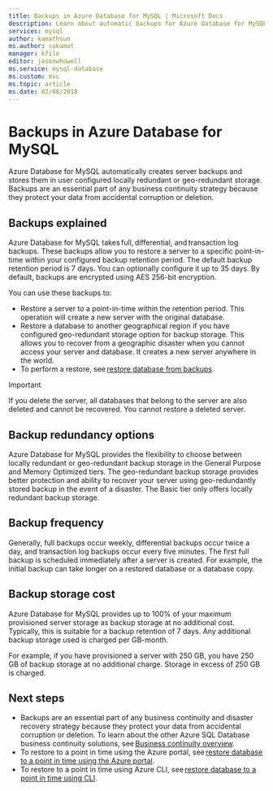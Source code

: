 ```yaml
---
title: Backups in Azure Database for MySQL | Microsoft Docs
description: Learn about automatic backups for Azure Database for MySQL.
services: mysql
author: kamathsun
ms.author: sukamat
manager: kfile
editor: jasonwhowell
ms.service: mysql-database
ms.custom: mvc
ms.topic: article
ms.date: 02/08/2018
---
```


# Backups in Azure Database for MySQL

Azure Database for MySQL automatically creates server backups and stores them in user configured locally redundant or geo-redundant storage. Backups are an essential part of any business continuity strategy because they protect your data from accidental corruption or deletion.

## Backups explained

Azure Database for MySQL takes full, differential, and transaction log backups. These backups allow you to restore a server to a specific point-in-time within your configured backup retention period. The default backup retention period is 7 days. You can optionally configure it up to 35 days. By default, backups are encrypted using AES 256-bit encryption.

You can use these backups to:

- Restore a server to a point-in-time within the retention period. This operation will create a new server with the original database.
- Restore a database to another geographical region if you have configured geo-redundant storage option for backup storage. This allows you to recover from a geographic disaster when you cannot access your server and database. It creates a new server anywhere in the world.
- To perform a restore, see [restore database from backups](howto-restore-server-portal.md).

> [!IMPORTANT] 
> If you delete the server, all databases that belong to the server are also deleted and cannot be recovered. You cannot restore a deleted server.

## Backup redundancy options

Azure Database for MySQL provides the flexibility to choose between locally redundant or geo-redundant backup storage in the General Purpose and Memory Optimized tiers. The geo-redundant backup storage provides better protection and ability to recover your server using geo-redundantly stored backup in the event of a disaster. The Basic tier only offers locally redundant backup storage. 

## Backup frequency

Generally, full backups occur weekly, differential backups occur twice a day, and transaction log backups occur every five minutes. The first full backup is scheduled immediately after a server is created. For example, the initial backup can take longer on a restored database or a database copy.

## Backup storage cost

Azure Database for MySQL provides up to 100% of your maximum provisioned server storage as backup storage at no additional cost. Typically, this is suitable for a backup retention of 7 days. Any additional backup storage used is charged per GB-month.

For example, if you have provisioned a server with 250 GB, you have 250 GB of backup storage at no additional charge. Storage in excess of 250 GB is charged.

## Next steps

- Backups are an essential part of any business continuity and disaster recovery strategy because they protect your data from accidental corruption or deletion. To learn about the other Azure SQL Database business continuity solutions, see [Business continuity overview](concepts-business-continuity.md).
- To restore to a point in time using the Azure portal, see [restore database to a point in time using the Azure portal](howto-restore-server-portal.md).
- To restore to a point in time using Azure CLI, see [restore database to a point in time using CLI](howto-restore-server-cli.md).
